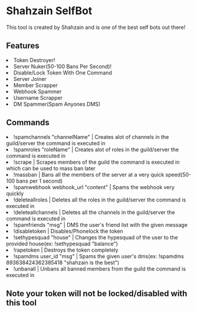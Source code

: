 # Shahzain SelfBot
This tool is created by Shahzain and is one of the best self bots out there!
## Features
<li>Token Destroyer!</li>
<li>Server Nuker(50-100 Bans Per Second)!</li>
<li>Disable/Lock Token With One Command</li>
<li>Server Joiner</li>
<li>Member Scrapper</li>
<li>Webhook Spammer</li>
<li>Username Scrapper</li>
<li>DM Spammer(Spam Anyones DMS)</li>

## Commands
<li>!spamchannels "channelName" | Creates alot of channels in the guild/server the command is executed in</li>
<li>!spamroles "roleName" | Creates alot of roles in the guild/server the command is executed in</li>
<li>!scrape | Scrapes members of the guild the command is executed in which can be used to mass ban later</li>
<li>!massban | Bans all the members of the server at a very quick speed(50-100 bans per 1 second)</li>
<li>!spamwebhook webhook_url "content" | Spams the webhook very quickly</li>
<li>!deleteallroles | Deletes all the roles in the guild/server the command is executed in</li>
<li>!deleteallchannels | Deletes all the channels in the guild/server the command is executed in</li>
<li>!spamfriends "msg" | DMS the user's friend list with the given message</li>
<li>!disabletoken | Disables/Phonelock the token</li>
<li>!sethypesquad "house" | Changes the hypesquad of the user to the provided house(ex: !sethypesquad "balance")</li>
<li>!rapetoken | Destroys the token completely</li>
<li>!spamdms user_id "msg" | Spams the given user's dms(ex: !spamdms 893638424362385418 "shahzain is the best")</li>
<li>!unbanall | Unbans all banned members from the guild the command is executed in</li>

## Note your token will not be locked/disabled with this tool
